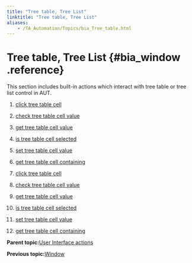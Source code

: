 ```yaml
--- 
title: "Tree table, Tree List"
linktitle: "Tree table, Tree List"
aliases: 
    - /TA_Automation/Topics/bia_Tree_table.html
---
```

# Tree table, Tree List {#bia_window .reference}

This section includes built-in actions which interact with tree table or tree list control in AUT.

1.  [click tree table cell](bia_click_tree_table_cell.md#)
2.  [check tree table cell value](bia_check_tree_table_cell_value.md#)
3.  [get tree table cell value](bia_get_tree_table_cell_value.md#)
4.  [is tree table cell selected](bia_is_tree_table_cell_selected.md#)
5.  [set tree table cell value](bia_set_tree_table_cell_value.md#)
6.  [get tree table cell containing](bia_get_tree_table_cell_containing.md#)

1.  [click tree table cell](../../TA_Automation/Topics/bia_click_tree_table_cell.html)  

2.  [check tree table cell value](../../TA_Automation/Topics/bia_check_tree_table_cell_value.html)  

3.  [get tree table cell value](../../TA_Automation/Topics/bia_get_tree_table_cell_value.html)  

4.  [is tree table cell selected](../../TA_Automation/Topics/bia_is_tree_table_cell_selected.html)  

5.  [set tree table cell value](../../TA_Automation/Topics/bia_set_tree_table_cell_value.html)  

6.  [get tree table cell containing](../../TA_Automation/Topics/bia_get_tree_table_cell_containing.html)  


**Parent topic:**[User Interface actions](../../TA_Automation/Topics/bia_User_Interface.html)

**Previous topic:**[Window](../../TA_Automation/Topics/bia_Window.html)

